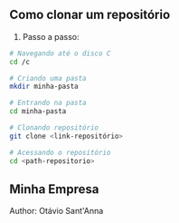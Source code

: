 ## Como clonar um repositório 

1. Passo a passo: 

```bash
# Navegando até o disco C
cd /c

# Criando uma pasta
mkdir minha-pasta

# Entrando na pasta 
cd minha-pasta 

# Clonando repositório
git clone <link-repositório>

# Acessando o repositório
cd <path-repositorio>
```


## Minha Empresa 
Author: Otávio Sant'Anna

